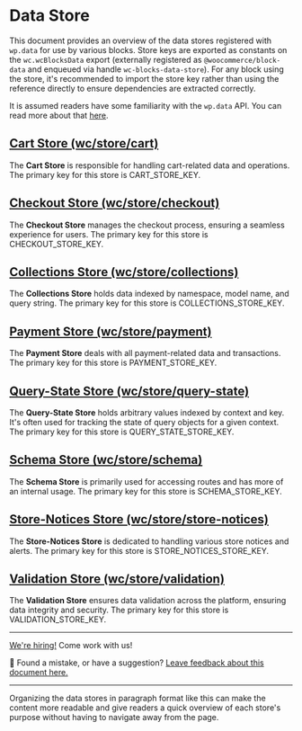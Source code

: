 # Data Store

This document provides an overview of the data stores registered with `wp.data` for use by various blocks. Store keys are exported as constants on the `wc.wcBlocksData` export (externally registered as `@woocommerce/block-data` and enqueued via handle `wc-blocks-data-store`). For any block using the store, it's recommended to import the store key rather than using the reference directly to ensure dependencies are extracted correctly.

It is assumed readers have some familiarity with the `wp.data` API. You can read more about that [here](https://developer.wordpress.org/block-editor/reference-guides/packages/packages-data/).

## [Cart Store (wc/store/cart)](cart.md)

The **Cart Store** is responsible for handling cart-related data and operations. The primary key for this store is CART_STORE_KEY.

## [Checkout Store (wc/store/checkout)](checkout.md)

The **Checkout Store** manages the checkout process, ensuring a seamless experience for users. The primary key for this store is CHECKOUT_STORE_KEY.

## [Collections Store (wc/store/collections)](collections.md)

The **Collections Store** holds data indexed by namespace, model name, and query string. The primary key for this store is COLLECTIONS_STORE_KEY.

## [Payment Store (wc/store/payment)](payment.md)

The **Payment Store** deals with all payment-related data and transactions. The primary key for this store is PAYMENT_STORE_KEY.

## [Query-State Store (wc/store/query-state)](query-state.md)

The **Query-State Store** holds arbitrary values indexed by context and key. It's often used for tracking the state of query objects for a given context. The primary key for this store is QUERY_STATE_STORE_KEY.

## [Schema Store (wc/store/schema)](schema.md)

The **Schema Store** is primarily used for accessing routes and has more of an internal usage. The primary key for this store is SCHEMA_STORE_KEY.

## [Store-Notices Store (wc/store/store-notices)](store-notices.md)

The **Store-Notices Store** is dedicated to handling various store notices and alerts. The primary key for this store is STORE_NOTICES_STORE_KEY.

## [Validation Store (wc/store/validation)](validation.md)

The **Validation Store** ensures data validation across the platform, ensuring data integrity and security. The primary key for this store is VALIDATION_STORE_KEY.

<!-- FEEDBACK -->

---

[We're hiring!](https://woocommerce.com/careers/) Come work with us!

🐞 Found a mistake, or have a suggestion? [Leave feedback about this document here.](https://github.com/woocommerce/woocommerce-blocks/issues/new?assignees=&labels=type%3A+documentation&template=--doc-feedback.md&title=Feedback%20on%20./docs/third-party-developers/extensibility/data-store/README.md)

<!-- /FEEDBACK -->

---

Organizing the data stores in paragraph format like this can make the content more readable and give readers a quick overview of each store's purpose without having to navigate away from the page.
